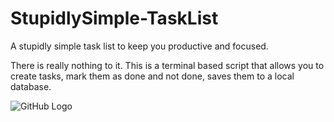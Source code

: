 # StupidlySimple-TaskList
A stupidly simple task list to keep you productive and focused.

There is really nothing to it. This is a terminal based script that allows you to create tasks, mark them as done and not done, saves them to a local database.


![GitHub Logo](https://i.imgur.com/3gdRNT9.png)
